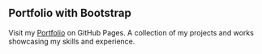 ## Portfolio with Bootstrap

Visit my [Portfolio](https://krithika117.github.io/prograd-html-css-js/index.html/) on GitHub Pages.
A collection of my projects and works showcasing my skills and experience.
